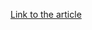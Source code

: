 [Link to the article](https://blog.lumen.com/new-hiatusrat-router-malware-covertly-spies-on-victims/)

